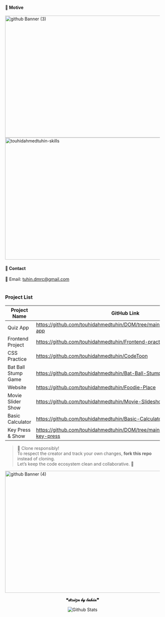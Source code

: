 ####  🎯 Motive

<img width="1584" height="396" alt="github Banner (3)" src="https://github.com/user-attachments/assets/19fa6e3a-3b18-4315-b43a-2b44ad203861" />


<!-- #### 💻 Skills -->
<!-- New banner -->
<img width="1584" height="396" alt="touhidahmedtuhin-skills" src="https://github.com/user-attachments/assets/0b4a6d19-9eba-4d53-95d4-d36092fdc134" />


<!-- <img width="1584" height="396" alt="touhidahmedtuhin-skills (3)" src="https://github.com/user-attachments/assets/547bd366-2b34-4d55-a76d-4a47f2894cbf" /> -->

<!--<img src="https://skillicons.dev/icons?i=bash,js,css,html,react,tailwind,bootstrap,figma,git,github" /> -->


<!-- #### 🔨 Workspace

<img src="https://skillicons.dev/icons?i=idea,vscode" /> -->

<!-- <img width="1584" height="396" alt="touhidahmedtuhin-skills" src="https://github.com/user-attachments/assets/27b1aefc-87b1-405a-949a-2e2850b601b7" /> -->

#### 👤 Contact

<div style="margin-bottom: 0;">
📨 Email: <a href="tuhin.dmrc@gmail.com">tuhin.dmrc@gmail.com</a>
</div> </br>

### Project List
| Project Name          | GitHub Link                          |
|-----------------------|--------------------------------------|
| Quiz App             | https://github.com/touhidahmedtuhin/DOM/tree/main/DOM/Projects/Quiz-app |
| Frontend Project      | https://github.com/touhidahmedtuhin/Frontend-practice-projects  |
| CSS Practice      | https://github.com/touhidahmedtuhin/CodeToon  |
| Bat Ball Stump Game      | https://github.com/touhidahmedtuhin/Bat-Ball-Stump-cricket-mini-game   |
| Website      | https://github.com/touhidahmedtuhin/Foodie-Place   |
| Movie Slider Show      | https://github.com/touhidahmedtuhin/Movie-Slideshow   |
| Basic Calculator   | https://github.com/touhidahmedtuhin/Basic-Calculator  |
| Key Press & Show | https://github.com/touhidahmedtuhin/DOM/tree/main/DOM/Projects/15mini-key-press |


> 🚀 Clone responsibly!  
> To respect the creator and track your own changes, **fork this repo** instead of cloning.  
> Let’s keep the code ecosystem clean and collaborative. 🌱


<img width="1584" height="396" alt="github Banner (4)" src="https://github.com/user-attachments/assets/34e2a2a5-b646-46aa-8fda-66cbcc8938f6" />
<p align="center" color='#e9007d' ><strong>❝𝒹𝑒𝓈𝒾𝑔𝓃 𝒷𝓎 𝓉𝓊𝒽𝒾𝓃❞</strong></p>
<p align="center">
        <img src="https://raw.githubusercontent.com/mayhemantt/mayhemantt/Update/svg/Bottom.svg" alt="Github Stats" />
</p>


